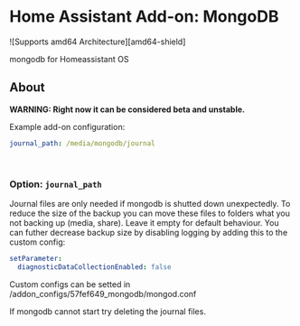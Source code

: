 # Home Assistant Add-on: MongoDB

![Supports amd64 Architecture][amd64-shield]

mongodb for Homeassistant OS

## About

**WARNING: Right now it can be considered beta and unstable.**

Example add-on configuration:

```yaml
journal_path: /media/mongodb/journal
```

<br />

### Option: `journal_path`

Journal files are only needed if mongodb is shutted down unexpectedly. To reduce the size of the backup you can move these files to folders what you not backing up (media, share).
Leave it empty for default behaviour. You can futher decrease backup size by disabling logging by adding this to the custom config:
```yaml
setParameter:
  diagnosticDataCollectionEnabled: false
```

Custom configs can be setted in /addon_configs/57fef649_mongodb/mongod.conf

If mongodb cannot start try deleting the journal files.

